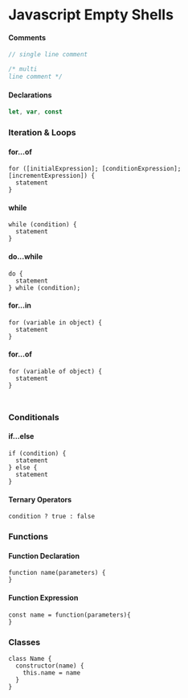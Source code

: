 # Javascript Empty Shells

#### Comments
```js
// single line comment

/* multi
line comment */
```
#### Declarations
```js
let, var, const
```

### Iteration & Loops
#### for...of
```
for ([initialExpression]; [conditionExpression]; [incrementExpression]) {
  statement  
}
```
#### while
```
while (condition) {
  statement
}  
```
#### do...while
```
do {
  statement
} while (condition);
```
#### for...in
```
for (variable in object) {
  statement
}
```
#### for...of
```
for (variable of object) {
  statement
}
```
###
####
```js

```
### Conditionals

#### if...else
```
if (condition) {
  statement
} else {
  statement
}
```

#### Ternary Operators
```
condition ? true : false
```

### Functions
#### Function Declaration
```
function name(parameters) {
}
```
#### Function Expression
```
const name = function(parameters){
}
```

### Classes
```
class Name {
  constructor(name) {
    this.name = name
  }
}
```
